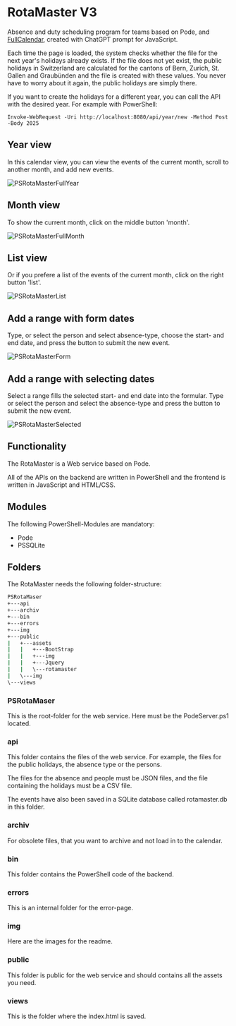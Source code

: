# RotaMaster V3

Absence and duty scheduling program for teams based on Pode, and [FullCalendar](https://fullcalendar.io/), created with ChatGPT prompt for JavaScript.

Each time the page is loaded, the system checks whether the file for the next year's holidays already exists. If the file does not yet exist, the public holidays in Switzerland are calculated for the cantons of Bern, Zurich, St. Gallen and Graubünden and the file is created with these values. You never have to worry about it again, the public holidays are simply there.

If you want to create the holidays for a different year, you can call the API with the desired year. For example with PowerShell:

````Invoke-WebRequest -Uri http://localhost:8080/api/year/new -Method Post -Body 2025````

## Year view

In this calendar view, you can view the events of the current month, scroll to another month, and add new events.

![PSRotaMasterFullYear](./img/PSRotaMasterFullYear.png)

## Month view

To show the current month, click on the middle button 'month'.

![PSRotaMasterFullMonth](./img/PSRotaMasterFullMonth.png)

## List view

Or if you prefere a list of the events of the current month, click on the right button 'list'.

![PSRotaMasterList](./img/PSRotaMasterList.png)

## Add a range with form dates

Type, or select the person and select absence-type, choose the start- and end date, and press the button to submit the new event.

![PSRotaMasterForm](./img/PSRotaMasterForm.png)

## Add a range with selecting dates

Select a range fills the selected start- and end date into the formular. Type or select the person and select the absence-type and press the button to submit the new event.

![PSRotaMasterSelected](./img/PSRotaMasterSelected.png)

## Functionality

The RotaMaster is a Web service based on Pode.

All of the APIs on the backend are written in PowerShell and the frontend is written in JavaScript and HTML/CSS.

## Modules

The following PowerShell-Modules are mandatory:

- Pode
- PSSQLite

## Folders

The RotaMaster needs the following folder-structure:

````cmd
PSRotaMaser
+---api
+---archiv
+---bin
+---errors
+---img
+---public
|   +---assets
|   |   +---BootStrap
|   |   +---img
|   |   +---Jquery
|   |   \---rotamaster
|   \---img
\---views
````

### PSRotaMaser

This is the root-folder for the web service. Here must be the PodeServer.ps1 located.

### api

This folder contains the files of the web service. For example, the files for the public holidays, the absence type or the persons.

The files for the absence and people must be JSON files, and the file containing the holidays must be a CSV file.

The events have also been saved in a SQLite database called rotamaster.db in this folder.

### archiv

For obsolete files, that you want to archive and not load in to the calendar.

### bin

This folder contains the PowerShell code of the backend.

### errors

This is an internal folder for the error-page.

### img

Here are the images for the readme.

### public

This folder is public for the web service and should contains all the assets you need.

### views

This is the folder where the index.html is saved.
